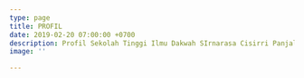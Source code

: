 ```yaml
---
type: page
title: PROFIL
date: 2019-02-20 07:00:00 +0700
description: Profil Sekolah Tinggi Ilmu Dakwah SIrnarasa Cisirri Panjalu Ciamis
image: ''

---
```

